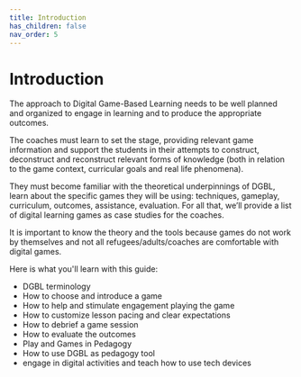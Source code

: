 ```yaml
---
title: Introduction
has_children: false
nav_order: 5
---
```

# Introduction

The approach to Digital Game-Based Learning needs to be well planned and organized to engage in learning and to produce the appropriate outcomes.

The coaches must learn to set the stage, providing relevant game information and support the students in their attempts to construct, deconstruct and reconstruct relevant forms of knowledge (both in relation to the game context, curricular goals and real life phenomena).

They must become familiar with the theoretical underpinnings of DGBL, learn about the specific games they will be using: techniques, gameplay, curriculum, outcomes, assistance, evaluation. For all that, we’ll provide a list of digital learning games as case studies for the coaches.

It is important to know the theory and the tools because games do not work by themselves and not all refugees/adults/coaches are comfortable with digital games. 

Here is what you'll learn with this guide:

- DGBL terminology
- How to choose and introduce a game 
- How to help and stimulate engagement playing the game
- How to customize lesson pacing and clear expectations
- How to debrief a game session
- How to evaluate the outcomes
- Play and Games in Pedagogy
- How to use DGBL as pedagogy tool
- engage in digital activities and teach how to use tech devices

